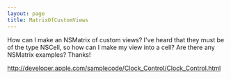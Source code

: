 ```yaml
---
layout: page
title: MatrixOfCustomViews
---
```


How can I make an NSMatrix of custom views?   I've heard that they must be of the type NSCell, so how can I make my view into a cell?  Are there any NSMatrix examples?  Thanks!

http://developer.apple.com/samplecode/Clock_Control/Clock_Control.html

